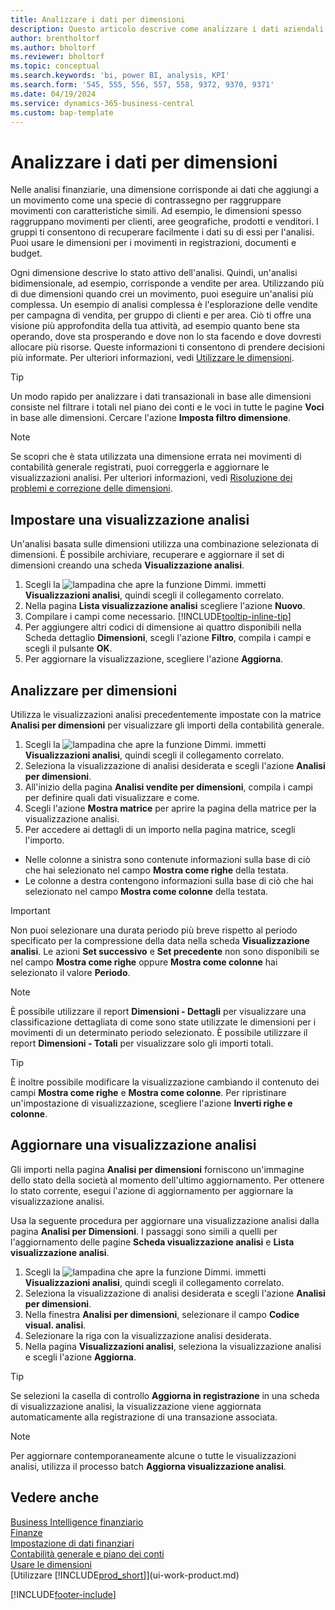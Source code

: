 ```yaml
---
title: Analizzare i dati per dimensioni
description: Questo articolo descrive come analizzare i dati aziendali in base alle dimensioni per ottenere maggiori informazioni dettagliate sulla tua attività.
author: brentholtorf
ms.author: bholtorf
ms.reviewer: bholtorf
ms.topic: conceptual
ms.search.keywords: 'bi, power BI, analysis, KPI'
ms.search.form: '545, 555, 556, 557, 558, 9372, 9370, 9371'
ms.date: 04/19/2024
ms.service: dynamics-365-business-central
ms.custom: bap-template
---
```


# <a name="analyze-data-by-dimensions"></a>Analizzare i dati per dimensioni

Nelle analisi finanziarie, una dimensione corrisponde ai dati che aggiungi a un movimento come una specie di contrassegno per raggruppare movimenti con caratteristiche simili. Ad esempio, le dimensioni spesso raggruppano movimenti per clienti, aree geografiche, prodotti e venditori. I gruppi ti consentono di recuperare facilmente i dati su di essi per l'analisi. Puoi usare le dimensioni per i movimenti in registrazioni, documenti e budget.

Ogni dimensione descrive lo stato attivo dell'analisi. Quindi, un'analisi bidimensionale, ad esempio, corrisponde a vendite per area. Utilizzando più di due dimensioni quando crei un movimento, puoi eseguire un'analisi più complessa. Un esempio di analisi complessa è l'esplorazione delle vendite per campagna di vendita, per gruppo di clienti e per area. Ciò ti offre una visione più approfondita della tua attività, ad esempio quanto bene sta operando, dove sta prosperando e dove non lo sta facendo e dove dovresti allocare più risorse. Queste informazioni ti consentono di prendere decisioni più informate. Per ulteriori informazioni, vedi [Utilizzare le dimensioni](finance-dimensions.md).

> [!TIP]
> Un modo rapido per analizzare i dati transazionali in base alle dimensioni consiste nel filtrare i totali nel piano dei conti e le voci in tutte le pagine **Voci** in base alle dimensioni. Cercare l'azione **Imposta filtro dimensione**.

> [!NOTE]
> Se scopri che è stata utilizzata una dimensione errata nei movimenti di contabilità generale registrati, puoi correggerla e aggiornare le visualizzazioni analisi. Per ulteriori informazioni, vedi [Risoluzione dei problemi e correzione delle dimensioni](finance-troubleshooting-correcting-dimensions.md#changing-dimension-assignments-after-posting).

## <a name="set-up-an-analysis-view"></a>Impostare una visualizzazione analisi

Un'analisi basata sulle dimensioni utilizza una combinazione selezionata di dimensioni. È possibile archiviare, recuperare e aggiornare il set di dimensioni creando una scheda **Visualizzazione analisi**.

1. Scegli la ![lampadina che apre la funzione Dimmi.](media/ui-search/search_small.png "Informazioni sull'operazione che si desidera eseguire") immetti **Visualizzazioni analisi**, quindi scegli il collegamento correlato.  
2. Nella pagina **Lista visualizzazione analisi** scegliere l'azione **Nuovo**.
3. Compilare i campi come necessario. [!INCLUDE[tooltip-inline-tip](includes/tooltip-inline-tip_md.md)]
4. Per aggiungere altri codici di dimensione ai quattro disponibili nella Scheda dettaglio **Dimensioni**, scegli l'azione **Filtro**, compila i campi e scegli il pulsante **OK**.  
5. Per aggiornare la visualizzazione, scegliere l'azione **Aggiorna**.

## <a name="analyze-by-dimensions"></a>Analizzare per dimensioni

Utilizza le visualizzazioni analisi precedentemente impostate con la matrice **Analisi per dimensioni** per visualizzare gli importi della contabilità generale.

1. Scegli la ![lampadina che apre la funzione Dimmi.](media/ui-search/search_small.png "Informazioni sull'operazione che si desidera eseguire") immetti **Visualizzazioni analisi**, quindi scegli il collegamento correlato.  
2. Seleziona la visualizzazione di analisi desiderata e scegli l'azione **Analisi per dimensioni**.
3. All'inizio della pagina **Analisi vendite per dimensioni**, compila i campi per definire quali dati visualizzare e come.
4. Scegli l'azione **Mostra matrice** per aprire la pagina della matrice per la visualizzazione analisi.
5. Per accedere ai dettagli di un importo nella pagina matrice, scegli l'importo.  

- Nelle colonne a sinistra sono contenute informazioni sulla base di ciò che hai selezionato nel campo **Mostra come righe** della testata.  
- Le colonne a destra contengono informazioni sulla base di ciò che hai selezionato nel campo **Mostra come colonne** della testata.

> [!IMPORTANT]  
> Non puoi selezionare una durata periodo più breve rispetto al periodo specificato per la compressione della data nella scheda **Visualizzazione analisi**. Le azioni **Set successivo** e **Set precedente** non sono disponibili se nel campo **Mostra come righe** oppure **Mostra come colonne** hai selezionato il valore **Periodo**.  

> [!NOTE]  
> È possibile utilizzare il report **Dimensioni - Dettagli** per visualizzare una classificazione dettagliata di come sono state utilizzate le dimensioni per i movimenti di un determinato periodo selezionato. È possibile utilizzare il report **Dimensioni - Totali** per visualizzare solo gli importi totali.  

> [!TIP]  
> È inoltre possibile modificare la visualizzazione cambiando il contenuto dei campi **Mostra come righe** e **Mostra come colonne**. Per ripristinare un'impostazione di visualizzazione, scegliere l'azione **Inverti righe e colonne**.

## <a name="update-an-analysis-view"></a>Aggiornare una visualizzazione analisi

Gli importi nella pagina **Analisi per dimensioni** forniscono un'immagine dello stato della società al momento dell'ultimo aggiornamento. Per ottenere lo stato corrente, esegui l'azione di aggiornamento per aggiornare la visualizzazione analisi.

Usa la seguente procedura per aggiornare una visualizzazione analisi dalla pagina **Analisi per Dimensioni**. I passaggi sono simili a quelli per l'aggiornamento delle pagine **Scheda visualizzazione analisi** e **Lista visualizzazione analisi**.  

1. Scegli la ![lampadina che apre la funzione Dimmi.](media/ui-search/search_small.png "Dimmi cosa vuoi fare") immetti **Visualizzazioni analisi**, quindi scegli il collegamento correlato.
2. Seleziona la visualizzazione di analisi desiderata e scegli l'azione **Analisi per dimensioni**.
3. Nella finestra **Analisi per dimensioni**, selezionare il campo **Codice visual. analisi**.  
4. Selezionare la riga con la visualizzazione analisi desiderata.  
5. Nella pagina **Visualizzazioni analisi**, seleziona la visualizzazione analisi e scegli l'azione **Aggiorna**.  

> [!TIP]  
> Se selezioni la casella di controllo **Aggiorna in registrazione** in una scheda di visualizzazione analisi, la visualizzazione viene aggiornata automaticamente alla registrazione di una transazione associata.

> [!NOTE]  
> Per aggiornare contemporaneamente alcune o tutte le visualizzazioni analisi, utilizza il processo batch **Aggiorna visualizzazione analisi**.  

## <a name="see-also"></a>Vedere anche

[Business Intelligence finanziario](bi.md)  
[Finanze](finance.md)  
[Impostazione di dati finanziari](finance-setup-finance.md)  
[Contabilità generale e piano dei conti](finance-general-ledger.md)  
[Usare le dimensioni](finance-dimensions.md)  
[Utilizzare [!INCLUDE[prod_short](includes/prod_short.md)]](ui-work-product.md)  

[!INCLUDE[footer-include](includes/footer-banner.md)]
